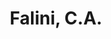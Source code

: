 ---
title: "Falini, C.A."
url: /ciudad-guayana-puerto-ordaz/falini-c-a/
shop: piezas de automóviles
---